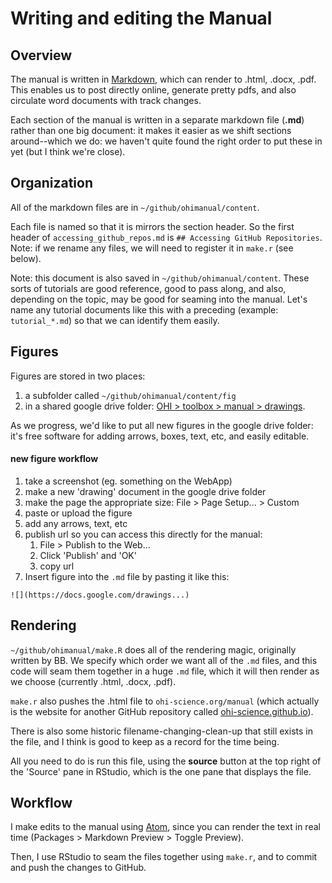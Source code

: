 # Writing and editing the Manual

## Overview

The manual is written in [Markdown](http://daringfireball.net/projects/markdown/syntax), which can render to .html, .docx, .pdf. This enables us to post directly online, generate pretty pdfs, and also circulate word documents with track changes.

Each section of the manual is written in a separate markdown file (**.md**) rather than one big document: it makes it easier as we shift sections around--which we do: we haven't quite found the right order to put these in yet (but I think we're close).

## Organization

All of the markdown files are in `~/github/ohimanual/content`.

Each file is named so that it is mirrors the section header. So the first header of `accessing_github_repos.md` is `## Accessing GitHub Repositories`. Note: if we rename any files, we will need to register it in `make.r` (see below).

Note: this document is also saved in `~/github/ohimanual/content`. These sorts of tutorials are good reference, good to pass along, and also, depending on the topic, may be good for seaming into the manual. Let's name any tutorial documents like this with a preceding (example: `tutorial_*.md`) so that we can identify them easily.

## Figures

Figures are stored in two places:

1. a subfolder called `~/github/ohimanual/content/fig`
2. in a shared google drive folder: [OHI > toolbox > manual > drawings](https://drive.google.com/drive/u/1/#folders/0BzLReAQzT2SVWTZtcHdNSHU2bHM/0BzLReAQzT2SVaEU0b2N0YW8zeDQ/0B04tAQB4L2N3RktubktOU1FmU1E).

As we progress, we'd like to put all new figures in the google drive folder: it's free software for adding arrows, boxes, text, etc, and easily editable.

#### new figure workflow

1. take a screenshot (eg. something on the WebApp)
1. make a new 'drawing' document in the google drive folder
1. make the page the appropriate size: File > Page Setup... > Custom
1. paste or upload the figure
1. add any arrows, text, etc
1. publish url so you can access this directly for the manual:
    1. File > Publish to the Web...
    1. Click 'Publish' and 'OK'
    1. copy url
1. Insert figure into the `.md` file by pasting it like this: 

```
![](https://docs.google.com/drawings...)
```

## Rendering

`~/github/ohimanual/make.R` does all of the rendering magic, originally written by BB. We specify which order we want all of the `.md` files, and this code will seam them together in a huge `.md` file, which it will then render as we choose (currently .html, .docx, .pdf).

`make.r` also pushes the .html file to `ohi-science.org/manual` (which actually is the  website for another GitHub repository called [ohi-science.github.io](https://github.com/OHI-Science/ohi-science.github.io)).

There is also some historic filename-changing-clean-up that still exists in the file, and I think is good to keep as a record for the time being.

All you need to do is run this file, using the **source** button at the top right of the 'Source' pane in RStudio, which is the one pane that displays the file.


## Workflow

I make edits to the manual using [Atom](https://atom.io/), since you can render the text in real time (Packages > Markdown Preview > Toggle Preview).

Then, I use RStudio to seam the files together using `make.r`, and to commit and push the changes to GitHub.
